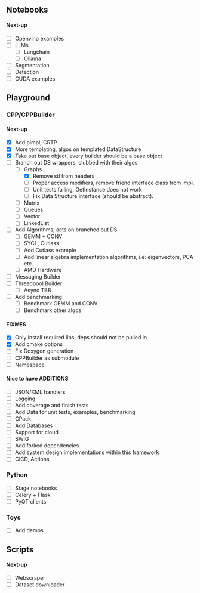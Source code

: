 ## Notebooks

#### Next-up
- [ ] Openvino examples
- [ ] LLMs
    - [ ] Langchain
    - [ ] Ollama
- [ ] Segmentation
- [ ] Detection
- [ ] CUDA examples

## Playground

### CPP/CPPBuilder

#### Next-up
- [x] Add pimpl, CRTP
- [x] More templating, algos on templated DataStructure
- [x] Take out base object, every builder should be a base object
- [ ] Branch out DS wrappers, clubbed with their algos 
    - [ ] Graphs 
        - [x] Remove stl from headers
        - [ ] Proper access modifiers, remove friend interface class from impl.
        - [ ] Unit tests failing, GetInstance does not work
        - [ ] Fix Data Structure interface (should be abstract).
    - [ ] Matrix
    - [ ] Queues 
    - [ ] Vector
    - [ ] LinkedList
- [ ] Add Algorithms, acts on branched out DS
    - [ ] GEMM + CONV
    - [ ] SYCL, Cutlass
    - [ ] Add Cutlass example
    - [ ] Add linear algebra implementation algorithms, i.e: eigenvectors, PCA etc.
    - [ ] AMD Hardware
- [ ] Messaging Builder
- [ ] Threadpool Builder
    - [ ] Async TBB
- [ ] Add benchmarking
  - [ ] Benchmark GEMM and CONV
  - [ ] Benchmark other algos

#### FIXMES
- [x] Only install required libs, deps should not be pulled in
- [x] Add cmake options
- [ ] Fix Doxygen generation
- [ ] CPPBuilder as submodule
- [ ] Namespace

#### Nice to have ADDITIONS
- [ ] JSON/XML handlers
- [ ] Logging
- [ ] Add coverage and finish tests
- [ ] Add Data for unit tests, examples, benchmarking
- [ ] CPack
- [ ] Add Databases
- [ ] Support for cloud
- [ ] SWIG
- [ ] Add forked dependencies
- [ ] Add system design implementations within this framework
- [ ] CICD, Actions

### Python
- [ ] Stage notebooks
- [ ] Celery + Flask
- [ ] PyQT clients

### Toys
- [ ] Add demos

## Scripts
#### Next-up
- [ ] Webscraper
- [ ] Dataset downloader
